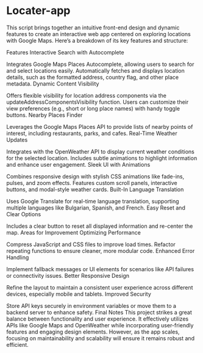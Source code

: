 # Locater-app

This script brings together an intuitive front-end design and dynamic features to create an interactive web app centered on exploring locations with Google Maps. Here’s a breakdown of its key features and structure:

Features
Interactive Search with Autocomplete

Integrates Google Maps Places Autocomplete, allowing users to search for and select locations easily.
Automatically fetches and displays location details, such as the formatted address, country flag, and other place metadata.
Dynamic Content Visibility

Offers flexible visibility for location address components via the updateAddressComponentsVisibility function.
Users can customize their view preferences (e.g., short or long place names) with handy toggle buttons.
Nearby Places Finder

Leverages the Google Maps Places API to provide lists of nearby points of interest, including restaurants, parks, and cafes.
Real-Time Weather Updates

Integrates with the OpenWeather API to display current weather conditions for the selected location.
Includes subtle animations to highlight information and enhance user engagement.
Sleek UI with Animations

Combines responsive design with stylish CSS animations like fade-ins, pulses, and zoom effects.
Features custom scroll panels, interactive buttons, and modal-style weather cards.
Built-In Language Translation

Uses Google Translate for real-time language translation, supporting multiple languages like Bulgarian, Spanish, and French.
Easy Reset and Clear Options

Includes a clear button to reset all displayed information and re-center the map.
Areas for Improvement
Optimizing Performance

Compress JavaScript and CSS files to improve load times.
Refactor repeating functions to ensure cleaner, more modular code.
Enhanced Error Handling

Implement fallback messages or UI elements for scenarios like API failures or connectivity issues.
Better Responsive Design

Refine the layout to maintain a consistent user experience across different devices, especially mobile and tablets.
Improved Security

Store API keys securely in environment variables or move them to a backend server to enhance safety.
Final Notes
This project strikes a great balance between functionality and user experience. It effectively utilizes APIs like Google Maps and OpenWeather while incorporating user-friendly features and engaging design elements. However, as the app scales, focusing on maintainability and scalability will ensure it remains robust and efficient.
